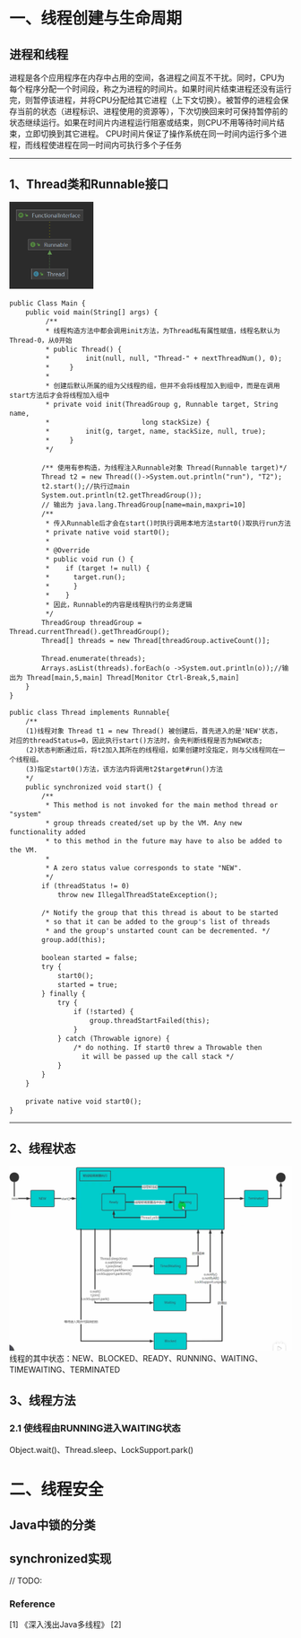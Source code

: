 # 一、线程创建与生命周期
## 进程和线程

进程是各个应用程序在内存中占用的空间，各进程之间互不干扰。同时，CPU为每个程序分配一个时间段，称之为进程的时间片。如果时间片结束进程还没有运行完，则暂停该进程，并将CPU分配给其它进程（上下文切换）。被暂停的进程会保存当前的状态（进程标识、进程使用的资源等），下次切换回来时可保持暂停前的状态继续运行。如果在时间片内进程运行阻塞或结束，则CPU不用等待时间片结束，立即切换到其它进程。
CPU时间片保证了操作系统在同一时间内运行多个进程，而线程使进程在同一时间内可执行多个子任务

---
## 1、Thread类和Runnable接口
<div align=left>
<img width = 150 src = "./images/线程和runnable接口继承关系.png" />
</div>


```java{.line-numbers}
public Class Main {
    public void main(String[] args) {
         /**
         * 线程构造方法中都会调用init方法，为Thread私有属性赋值，线程名默认为Thread-0，从0开始
         * public Thread() {
         *         init(null, null, "Thread-" + nextThreadNum(), 0);
         *     }
         *
         * 创建后默认所属的组为父线程的组，但并不会将线程加入到组中，而是在调用start方法后才会将线程加入组中
         * private void init(ThreadGroup g, Runnable target, String name,
         *                       long stackSize) {
         *         init(g, target, name, stackSize, null, true);
         *     }
         */

        /** 使用有参构造，为线程注入Runnable对象 Thread(Runnable target)*/
        Thread t2 = new Thread(()->System.out.println("run"), "T2");
        t2.start();//执行过main
        System.out.println(t2.getThreadGroup());
        // 输出为 java.lang.ThreadGroup[name=main,maxpri=10]
        /**
         * 传入Runnable后才会在start()时执行调用本地方法start0()取执行run方法
         * private native void start0();
         *
         * @Override
         * public void run () {
         *    if (target != null) {
         *      target.run();
         *      }
         *    }
         * 因此，Runnable的内容是线程执行的业务逻辑
         */
        ThreadGroup threadGroup = Thread.currentThread().getThreadGroup();
        Thread[] threads = new Thread[threadGroup.activeCount()];

        Thread.enumerate(threads);
        Arrays.asList(threads).forEach(o ->System.out.println(o));//输出为 Thread[main,5,main] Thread[Monitor Ctrl-Break,5,main]
    }
}
```
```java{.line-numbers}
public class Thread implements Runnable{
    /**
    (1)线程对象 Thread t1 = new Thread() 被创建后，首先进入的是'NEW'状态，
对应的threadStatus=0，因此执行start()方法时，会先判断线程是否为NEW状态;
    (2)状态判断通过后，将t2加入其所在的线程组，如果创建时没指定，则与父线程同在一个线程组。
    (3)指定start0()方法，该方法内将调用t2$target#run()方法
    */
    public synchronized void start() {
        /**
         * This method is not invoked for the main method thread or "system"
         * group threads created/set up by the VM. Any new functionality added
         * to this method in the future may have to also be added to the VM.
         *
         * A zero status value corresponds to state "NEW".
         */
        if (threadStatus != 0)
            throw new IllegalThreadStateException();

        /* Notify the group that this thread is about to be started
         * so that it can be added to the group's list of threads
         * and the group's unstarted count can be decremented. */
        group.add(this);

        boolean started = false;
        try {
            start0();
            started = true;
        } finally {
            try {
                if (!started) {
                    group.threadStartFailed(this);
                }
            } catch (Throwable ignore) {
                /* do nothing. If start0 threw a Throwable then
                  it will be passed up the call stack */
            }
        }
    }

    private native void start0();
}
```

---
## 2、线程状态
<div align=left>
<img width = 600 src = "./images/线程生命周期.png"/>
</div>
线程的其中状态：NEW、BLOCKED、READY、RUNNING、WAITING、TIMEWAITING、TERMINATED

## 3、线程方法

### 2.1 使线程由RUNNING进入WAITING状态
Object.wait()、Thread.sleep、LockSupport.park()

# 二、线程安全
## Java中锁的分类
## synchronized实现
// TODO: 
### Reference

[1] 《深入浅出Java多线程》
[2] 